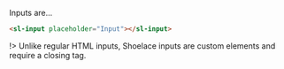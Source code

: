 Inputs are...

```html preview
<sl-input placeholder="Input"></sl-input>
```

!> Unlike regular HTML inputs, Shoelace inputs are custom elements and require a closing tag.